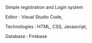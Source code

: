 Simple registration and Login system

Editor : Visual Studio Code, 

Technologies : HTML, CSS, Javascript,

Database : Firebase




